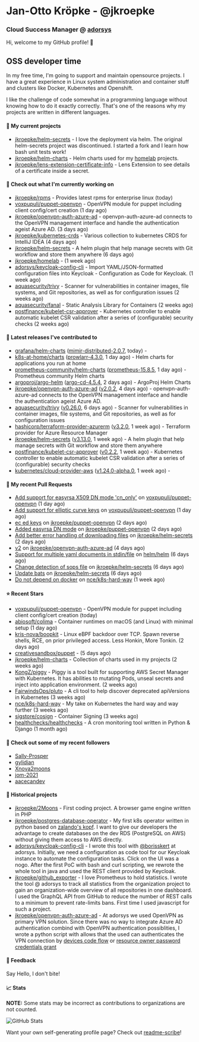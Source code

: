# Jan-Otto Kröpke - @jkroepke
### Cloud Success Manager @ [adorsys](https://github.com/adorsys)

Hi, welcome to my GitHub profile! 👋

## OSS developer time
In my free time, I'm going to support and maintain opensource projects. I have a great experience in Linux system administration and container stuff and clusters like Docker, Kubernetes and Openshift.

I like the challenge of code somewhat in a programming language without knowing how to do it exactly correctly. That's one of the reasons why my projects are written in different languages.

#### 🌱 My current projects
- [jkroepke/helm-secrets](https://github.com/jkroepke/helm-secrets) - I love the deployment via helm. The original helm-secrets project was discontinued. I started a fork and I learn how bash unit tests work!
- [jkroepke/helm-charts](https://github.com/jkroepke/helm-charts) - Helm charts used for my [homelab](https://github.com/jkroepke/homelab) projects.
- [jkroepke/lens-extension-certificate-info](https://github.com/jkroepke/lens-extension-certificate-info) - Lens Extension to see details of a certificate inside a secret.

#### 👷 Check out what I'm currently working on

- [jkroepke/rpms](https://github.com/jkroepke/rpms) - Provides latest rpms for enterprise linux (today)
- [voxpupuli/puppet-openvpn](https://github.com/voxpupuli/puppet-openvpn) - OpenVPN module for puppet including client config/cert creation (1 day ago)
- [jkroepke/openvpn-auth-azure-ad](https://github.com/jkroepke/openvpn-auth-azure-ad) - openvpn-auth-azure-ad connects to the OpenVPN management interface and handle the authentication ageist Azure AD. (3 days ago)
- [jkroepke/kubernetes-crds](https://github.com/jkroepke/kubernetes-crds) - Various collection to kubernetes CRDS for IntelliJ IDEA (4 days ago)
- [jkroepke/helm-secrets](https://github.com/jkroepke/helm-secrets) - A helm plugin that help manage secrets with Git workflow and store them anywhere (6 days ago)
- [jkroepke/homelab](https://github.com/jkroepke/homelab) -  (1 week ago)
- [adorsys/keycloak-config-cli](https://github.com/adorsys/keycloak-config-cli) - Import YAML/JSON-formatted configuration files into Keycloak - Configuration as Code for Keycloak. (1 week ago)
- [aquasecurity/trivy](https://github.com/aquasecurity/trivy) - Scanner for vulnerabilities in container images, file systems, and Git repositories, as well as for configuration issues (2 weeks ago)
- [aquasecurity/fanal](https://github.com/aquasecurity/fanal) - Static Analysis Library for Containers (2 weeks ago)
- [postfinance/kubelet-csr-approver](https://github.com/postfinance/kubelet-csr-approver) - Kubernetes controller to enable automatic kubelet CSR validation after a series of (configurable) security checks (2 weeks ago)

#### 🔭 Latest releases I've contributed to

- [grafana/helm-charts](https://github.com/grafana/helm-charts) ([mimir-distributed-2.0.7](https://github.com/grafana/helm-charts/releases/tag/mimir-distributed-2.0.7), today) - 
- [k8s-at-home/charts](https://github.com/k8s-at-home/charts) ([prowlarr-4.3.0](https://github.com/k8s-at-home/charts/releases/tag/prowlarr-4.3.0), 1 day ago) - Helm charts for applications you run at home
- [prometheus-community/helm-charts](https://github.com/prometheus-community/helm-charts) ([prometheus-15.8.5](https://github.com/prometheus-community/helm-charts/releases/tag/prometheus-15.8.5), 1 day ago) - Prometheus community Helm charts
- [argoproj/argo-helm](https://github.com/argoproj/argo-helm) ([argo-cd-4.5.4](https://github.com/argoproj/argo-helm/releases/tag/argo-cd-4.5.4), 2 days ago) - ArgoProj Helm Charts
- [jkroepke/openvpn-auth-azure-ad](https://github.com/jkroepke/openvpn-auth-azure-ad) ([v2.0.2](https://github.com/jkroepke/openvpn-auth-azure-ad/releases/tag/v2.0.2), 4 days ago) - openvpn-auth-azure-ad connects to the OpenVPN management interface and handle the authentication ageist Azure AD.
- [aquasecurity/trivy](https://github.com/aquasecurity/trivy) ([v0.26.0](https://github.com/aquasecurity/trivy/releases/tag/v0.26.0), 6 days ago) - Scanner for vulnerabilities in container images, file systems, and Git repositories, as well as for configuration issues
- [hashicorp/terraform-provider-azurerm](https://github.com/hashicorp/terraform-provider-azurerm) ([v3.2.0](https://github.com/hashicorp/terraform-provider-azurerm/releases/tag/v3.2.0), 1 week ago) - Terraform provider for Azure Resource Manager
- [jkroepke/helm-secrets](https://github.com/jkroepke/helm-secrets) ([v3.13.0](https://github.com/jkroepke/helm-secrets/releases/tag/v3.13.0), 1 week ago) - A helm plugin that help manage secrets with Git workflow and store them anywhere
- [postfinance/kubelet-csr-approver](https://github.com/postfinance/kubelet-csr-approver) ([v0.2.2](https://github.com/postfinance/kubelet-csr-approver/releases/tag/v0.2.2), 1 week ago) - Kubernetes controller to enable automatic kubelet CSR validation after a series of (configurable) security checks
- [kubernetes/cloud-provider-aws](https://github.com/kubernetes/cloud-provider-aws) ([v1.24.0-alpha.0](https://github.com/kubernetes/cloud-provider-aws/releases/tag/v1.24.0-alpha.0), 1 week ago) - 

#### 🔨 My recent Pull Requests

- [Add support for easyrsa X509 DN mode &#39;cn_only&#39;](https://github.com/voxpupuli/puppet-openvpn/pull/432) on [voxpupuli/puppet-openvpn](https://github.com/voxpupuli/puppet-openvpn) (1 day ago)
- [Add support for elliptic curve keys](https://github.com/voxpupuli/puppet-openvpn/pull/431) on [voxpupuli/puppet-openvpn](https://github.com/voxpupuli/puppet-openvpn) (1 day ago)
- [ec ed keys](https://github.com/jkroepke/puppet-openvpn/pull/3) on [jkroepke/puppet-openvpn](https://github.com/jkroepke/puppet-openvpn) (2 days ago)
- [Added easyrsa DN mode](https://github.com/jkroepke/puppet-openvpn/pull/2) on [jkroepke/puppet-openvpn](https://github.com/jkroepke/puppet-openvpn) (2 days ago)
- [Add better error handling of downloading files](https://github.com/jkroepke/helm-secrets/pull/213) on [jkroepke/helm-secrets](https://github.com/jkroepke/helm-secrets) (2 days ago)
- [v2](https://github.com/jkroepke/openvpn-auth-azure-ad/pull/9) on [jkroepke/openvpn-auth-azure-ad](https://github.com/jkroepke/openvpn-auth-azure-ad) (4 days ago)
- [Support for multiple yaml documents in stdin/file](https://github.com/helm/helm/pull/10867) on [helm/helm](https://github.com/helm/helm) (6 days ago)
- [Change detection of sops file](https://github.com/jkroepke/helm-secrets/pull/211) on [jkroepke/helm-secrets](https://github.com/jkroepke/helm-secrets) (6 days ago)
- [Update bats](https://github.com/jkroepke/helm-secrets/pull/210) on [jkroepke/helm-secrets](https://github.com/jkroepke/helm-secrets) (6 days ago)
- [Do not depend on docker](https://github.com/nce/k8s-hard-way/pull/7) on [nce/k8s-hard-way](https://github.com/nce/k8s-hard-way) (1 week ago)

#### ⭐ Recent Stars

- [voxpupuli/puppet-openvpn](https://github.com/voxpupuli/puppet-openvpn) - OpenVPN module for puppet including client config/cert creation (today)
- [abiosoft/colima](https://github.com/abiosoft/colima) - Container runtimes on macOS (and Linux) with minimal setup (1 day ago)
- [kris-nova/boopkit](https://github.com/kris-nova/boopkit) - Linux eBPF backdoor over TCP. Spawn reverse shells, RCE, on prior privileged access. Less Honkin, More Tonkin. (2 days ago)
- [creativesandbox/puppet](https://github.com/creativesandbox/puppet) -  (5 days ago)
- [jkroepke/helm-charts](https://github.com/jkroepke/helm-charts) - Collection of charts used in my projects (2 weeks ago)
- [KongZ/piggy](https://github.com/KongZ/piggy) - Piggy is a tool built for supporting AWS Secret Manager with Kubernetes. It has abilities to mutating Pods, unseal secrets and inject into application environment. (2 weeks ago)
- [FairwindsOps/pluto](https://github.com/FairwindsOps/pluto) - A cli tool to help discover deprecated apiVersions in Kubernetes (3 weeks ago)
- [nce/k8s-hard-way](https://github.com/nce/k8s-hard-way) - My take on Kubernetes the hard way and way further (3 weeks ago)
- [sigstore/cosign](https://github.com/sigstore/cosign) - Container Signing (3 weeks ago)
- [healthchecks/healthchecks](https://github.com/healthchecks/healthchecks) - A cron monitoring tool written in Python &amp; Django (1 month ago)

#### 👯 Check out some of my recent followers

- [Sally-Prosper](https://github.com/Sally-Prosper)
- [gylidian](https://github.com/gylidian)
- [Xnova2moons](https://github.com/Xnova2moons)
- [jom-2021](https://github.com/jom-2021)
- [aacecandev](https://github.com/aacecandev)

#### 📜 Historical projects
- [jkroepke/2Moons](https://github.com/jkroepke/2Moons) - First coding project. A browser game engine written in PHP
- [jkroepke/postgres-database-operator](https://github.com/jkroepke/postgres-database-operator) - My first k8s operator written in python based on [zalando's kopf](https://github.com/zalando-incubator/kopf). I want to give our developers the advantage to create databases on the dev RDS (PostgreSQL on AWS) without giving them access to AWS directly.
- [adorsys/keycloak-config-cli](https://github.com/adorsys/keycloak-config-cli) - I wrote this tool with [@borisskert](https://github.com/borisskert) at adorsys. Initially, we need a configuration as code tool for our Keycloak instance to automate the configuration tasks. Click on the UI was a nogo. After the first PoC with bash and curl scripting, we rewrote the whole tool in java and used the REST client provided by Keycloak.
- [jkroepke/github_exporter](https://github.com/jkroepke/github_exporter) - I love Prometheus to hold statistics. I wrote the tool @ adorsys to track all statistics from the organization project to gain an organization-wide overview of all repositories in one dashboard. I used the GraphQL API from GitHub to reduce the number of REST calls to a minimum to prevent rate-limits bans. First time I used javascript for such a project.
- [jkroepke/openvpn-auth-azure-ad](https://github.com/jkroepke/openvpn-auth-azure-ad) - At adorsys we used OpenVPN as primary VPN solution. Since there was no way to integrate Azure AD authentication combind with OpenVPN authentication possiblities, I wrote a python script with allows that the used can authenticates the VPN connection by [devices code flow](https://docs.microsoft.com/en-us/azure/active-directory/develop/v2-oauth2-device-code) or [resource owner password credentials grant](https://docs.microsoft.com/en-us/azure/active-directory/develop/v2-oauth-ropc)

#### 💬 Feedback

Say Hello, I don't bite!

#### 📈 Stats

**NOTE:** Some stats may be incorrect as contributions to organizations
are not counted.

![GitHub Stats](https://github-readme-stats.vercel.app/api?username=jkroepke&count_private=false&theme=tokyonight&show_icons=true)

Want your own self-generating profile page? Check out [readme-scribe](https://github.com/muesli/readme-scribe)!
